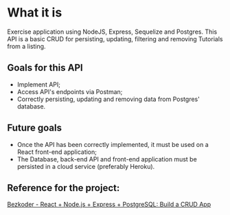 # What it is
Exercise application using NodeJS, Express, Sequelize and Postgres.
This API is a basic CRUD for persisting, updating, filtering and removing Tutorials from a listing.

## Goals for this API
* Implement API;
* Access API's endpoints via Postman;
* Correctly persisting, updating and removing data from Postgres' database.

## Future goals
* Once the API has been correctly implemented, it must be used on a React front-end application;
* The Database, back-end API and front-end application must be persisted in a cloud service (preferably Heroku).

## Reference for the project:
[Bezkoder - React + Node.js + Express + PostgreSQL: Build a CRUD App](https://bezkoder.com/react-node-express-postgresql/)
